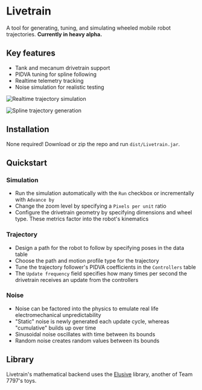 # Livetrain

A tool for generating, tuning, and simulating wheeled mobile robot trajectories. **Currently in heavy alpha.**

## Key features

* Tank and mecanum drivetrain support
* PIDVA tuning for spline following
* Realtime telemetry tracking
* Noise simulation for realistic testing

![Realtime trajectory simulation](https://i.imgur.com/7cNuy8v.png)

![Spline trajectory generation](https://i.imgur.com/vCr29I5.png)

## Installation

None required! Download or zip the repo and run `dist/Livetrain.jar`.

## Quickstart

### Simulation

* Run the simulation automatically with the `Run` checkbox or incrementally with `Advance by`
* Change the zoom level by specifying a `Pixels per unit` ratio
* Configure the drivetrain geometry by specifying dimensions and wheel type. These metrics factor into the robot's kinematics

### Trajectory

* Design a path for the robot to follow by specifying poses in the data table
* Choose the path and motion profile type for the trajectory
* Tune the trajectory follower's PIDVA coefficients in the `Controllers` table
* The `Update frequency` field specifies how many times per second the drivetrain receives an update from the controllers

### Noise

* Noise can be factored into the physics to emulate real life electromechanical unpredictability
* "Static" noise is newly generated each update cycle, whereas "cumulative" builds up over time
* Sinusoidal noise oscillates with time between its bounds
* Random noise creates random values between its bounds

## Library

Livetrain's mathematical backend uses the [Elusive](https://github.com/stefandebruyn/Elusive) library, another of Team 7797's toys.

